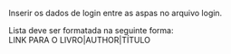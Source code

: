 Inserir os dados de login entre as aspas no arquivo login. <br/>

Lista deve ser formatada na seguinte forma: <br/>
LINK PARA O LIVRO|AUTHOR|TÍTULO
